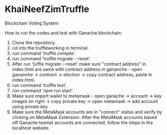 # KhaiNeefZimTruffle
Blockchain Voting System

How to run the codes and test with Ganache blockchain:
1. Clone the repository.
2. cd into the truffleworking in terminal.
3. run command 'truffle compile'.
4. run command 'truffle migrate --reset'.
5. After run 'tuffle migrate --reset' make sure "contract address" in index.html are same with contract address in gananche - open gananche -> contract -> election -> copy contract address, paste in index.html.
6. run command 'truffle test'.
7. run command 'npm run start'.
8. Make sure import wallet to metamask - open ganache -> account -> key images on right -> copy private key -> open metamask -> add account using private key
9. Make sure the MetaMask accounts are in "connect" status and verify by clicking on MetaMask Extension. After the MetaMask accounts based off Ganache testnet accounts are connected, follow the steps in the localhost website.
